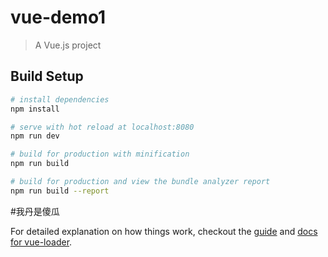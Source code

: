 # vue-demo1

> A Vue.js project

## Build Setup

``` bash
# install dependencies
npm install

# serve with hot reload at localhost:8080
npm run dev

# build for production with minification
npm run build

# build for production and view the bundle analyzer report
npm run build --report
```
#我丹是傻瓜

For detailed explanation on how things work, checkout the [guide](http://vuejs-templates.github.io/webpack/) and [docs for vue-loader](http://vuejs.github.io/vue-loader).
